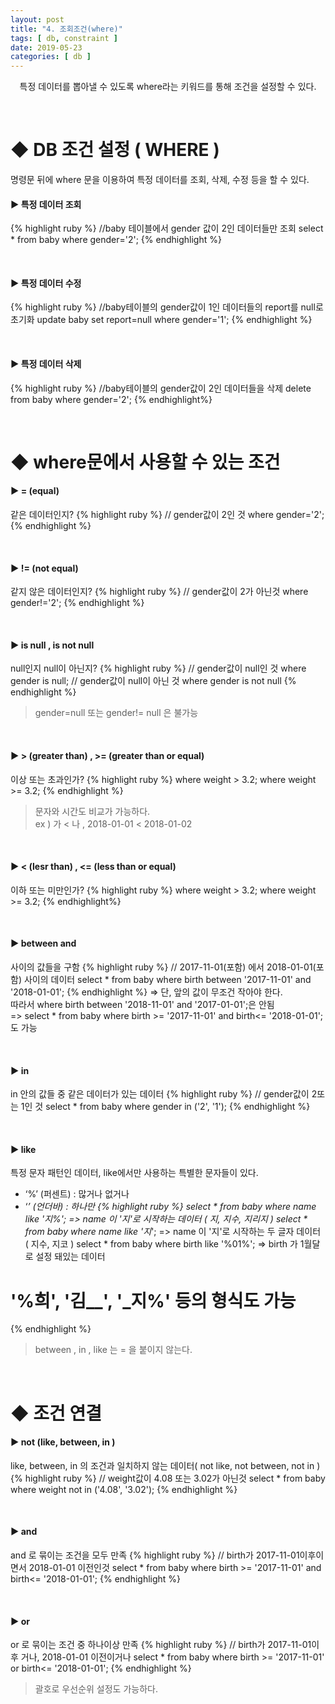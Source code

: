 ```yaml
---
layout: post
title: "4. 조회조건(where)"
tags: [ db, constraint ]
date: 2019-05-23
categories: [ db ]
---
```


<p align="center">
    특정 데이터를 뽑아낼 수 있도록 where라는 키워드를 통해 조건을 설정할 수 있다.
</p><br/>

# ◆ DB 조건 설정 ( WHERE )
명령문 뒤에 where 문을 이용하여 특정 데이터를 조회, 삭제, 수정 등을 할 수 있다.<br/>

#### ▶ 특정 데이터 조회
{% highlight ruby %}
//baby 테이블에서 gender 값이 2인 데이터들만 조회
select * from baby where gender='2';
{% endhighlight %}

<br/>

#### ▶ 특정 데이터 수정
{% highlight ruby %}
//baby테이블의 gender값이 1인 데이터들의 report를 null로 초기화
update baby set report=null where gender='1';
{% endhighlight %}

<br/>

#### ▶ 특정 데이터 삭제
{% highlight ruby %}
//baby테이블의 gender값이 2인 데이터들을 삭제
delete from baby where gender='2';
{% endhighlight%}

<br/>

# ◆ where문에서 사용할 수 있는 조건

#### ▶ = (equal)
같은 데이터인지?
{% highlight ruby %}
// gender값이 2인 것
where gender='2';
{% endhighlight %}

<br/>

#### ▶ != (not equal)
같지 않은 데이터인지?
{% highlight ruby %}
// gender값이 2가 아닌것
where gender!='2';
{% endhighlight %}

<br/>

#### ▶ is null , is not null
null인지 null이 아닌지?
{% highlight ruby %}
// gender값이 null인 것
where gender is null;
// gender값이 null이 아닌 것
where gender is not null
{% endhighlight %}

> gender=null 또는 gender!= null 은 불가능

<br/>

#### ▶ > (greater than) , >= (greater than or equal)
이상 또는 초과인가?
{% highlight ruby %}
where weight > 3.2;
where weight >= 3.2;
{% endhighlight %}

> 문자와 시간도 비교가 가능하다.
<br/>ex ) 가 < 나 , 2018-01-01 < 2018-01-02

<br/>

#### ▶ < (lesr than) , <= (less than or equal)
이하 또는 미만인가?
{% highlight ruby %}
where weight > 3.2;
where weight >= 3.2;
{% endhighlight%}

<br/>

#### ▶ between and
사이의 값들을 구함
{% highlight ruby %}
// 2017-11-01(포함) 에서 2018-01-01(포함) 사이의 데이터
select * from baby where birth between '2017-11-01' and '2018-01-01';
{% endhighlight %}
=> 단, 앞의 값이 무조건 작아야 한다.<br/>
따라서 where birth between '2018-11-01' and '2017-01-01';은 안됨<br/>
=> select * from baby where birth >= '2017-11-01' and birth<= '2018-01-01'; 도 가능

<br/>

#### ▶ in
in 안의 값들 중 같은 데이터가 있는 데이터
{% highlight ruby %}
// gender값이 2또는 1인 것
select * from baby where gender in ('2', '1');
{% endhighlight %}

<br/>

#### ▶ like
특정 문자 패턴인 데이터, like에서만 사용하는 특별한 문자들이 있다.

- ‘%’ (퍼센트)
: 많거나 없거나
- ‘_’  (언더바)
: 하나만
{% highlight ruby %}
select * from baby where name like '지%';
=> name 이 '지'로 시작하는 데이터 ( 지, 지수, 지리지 )
select * from baby where name like '지_';
=> name 이 '지'로 시작하는 두 글자 데이터 ( 지수, 지코 )
select * from baby where birth like '%01%';
=> birth 가 1월달로 설정 돼있는 데이터
# '%희', '김__', '_지%' 등의 형식도 가능
{% endhighlight %}

> between , in , like 는 = 을 붙이지 않는다.

<br/>

# ◆ 조건 연결

#### ▶ not (like, between, in )
like, between, in 의 조건과 일치하지 않는 데이터( not like, not between, not in )
{% highlight ruby %}
// weight값이 4.08 또는 3.02가 아닌것
select * from baby where weight not in ('4.08', '3.02');
{% endhighlight %}

<br/>

#### ▶ and 
and 로 묶이는 조건을 모두 만족
{% highlight ruby %}
// birth가 2017-11-01이후이면서 2018-01-01 이전인것
select * from baby where birth >= '2017-11-01' and birth<= '2018-01-01';
{% endhighlight %}

<br/>

#### ▶ or 
or 로 묶이는 조건 중 하나이상 만족
{% highlight ruby %}
// birth가 2017-11-01이후 거나, 2018-01-01 이전이거나
select * from baby where birth >= '2017-11-01' or birth<= '2018-01-01';
{% endhighlight %}
> 괄호로 우선순위 설정도 가능하다.






<br/>